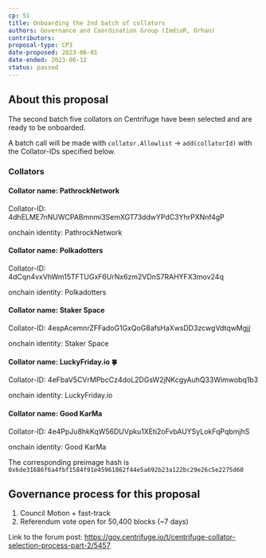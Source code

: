 ```yaml
---
cp: 51
title: Onboarding the 2nd batch of collators
authors: Governance and Coordination Group (ImdioR, Orhan)
contributors:
proposal-type: CP3
date-proposed: 2023-06-01
date-ended: 2023-06-12
status: passed
---
```


## About this proposal

The second batch five collators on Centrifuge have been selected and are ready to be onboarded.

A batch call will be made with `collator.Allowlist` -> `add(collatorId)` with the Collator-IDs specified below.

### Collators

#### Collator name: PathrockNetwork

Collator-ID: 4dhELME7nNUWCPABmnmi3SemXGT73ddwYPdC3YhrPXNnf4gP

onchain identity: PathrockNetwork

#### Collator name: Polkadotters

Collator-ID: 4dCqn4vxVhWm15TFTUGxF6UrNx6zm2VDnS7RAHYFX3mov24q

onchain identity: Polkadotters

#### Collator name: Staker Space

Collator-ID: 4espAcemnrZFFadoG1GxQoG8afsHaXwsDD3zcwgVdtqwMgjj

onchain identity: Staker Space

#### Collator name: LuckyFriday.io :four_leaf_clover:

Collator-ID: 4eFbaV5CVrMPbcCz4doL2DGsW2jNKcgyAuhQ33Wimwobq1b3

onchain identity: LuckyFriday.io

#### Collator name: Good KarMa

Collator-ID: 4e4PpJu8hkKqW56DUVpku1XEti2oFvbAUYSyLokFqPqbmjhS

onchain identity: Good KarMa

The corresponding preimage hash is `0x6de31686f6a4fbf1584f91e45961862f44e5a692b23a122bc29e26c5e2275d60`

## Governance process for this proposal
1. Council Motion + fast-track
2. Referendum vote open for 50,400 blocks (~7 days)

Link to the forum post: https://gov.centrifuge.io/t/centrifuge-collator-selection-process-part-2/5457
